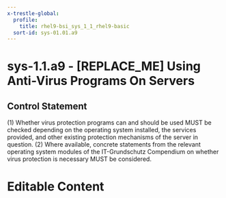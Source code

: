 ```yaml
---
x-trestle-global:
  profile:
    title: rhel9-bsi_sys_1_1_rhel9-basic
  sort-id: sys-01.01.a9
---
```


# sys-1.1.a9 - \[REPLACE_ME\] Using Anti-Virus Programs On Servers

## Control Statement

(1) Whether virus protection programs can and should be used MUST be checked depending on the
operating system installed, the services provided, and other existing protection mechanisms of
the server in question. (2) Where available, concrete statements from the relevant operating
system modules of the IT-Grundschutz Compendium on whether virus protection is necessary MUST
be considered.

# Editable Content

<!-- Make additions and edits below -->
<!-- The above represents the contents of the control as received by the profile, prior to additions. -->
<!-- If the profile makes additions to the control, they will appear below. -->
<!-- The above markdown may not be edited but you may edit the content below, and/or introduce new additions to be made by the profile. -->
<!-- If there is a yaml header at the top, parameter values may be edited. Use --set-parameters to incorporate the changes during assembly. -->
<!-- The content here will then replace what is in the profile for this control, after running profile-assemble. -->
<!-- The current profile has no added parts for this control, but you may add new ones here. -->
<!-- Each addition must have a heading either of the form ## Control my_addition_name -->
<!-- or ## Part a. (where the a. refers to one of the control statement labels.) -->
<!-- "## Control" parts are new parts added after the statement part. -->
<!-- "## Part" parts are new parts added into the top-level statement part with that label. -->
<!-- Subparts may be added with nested hash levels of the form ### My Subpart Name -->
<!-- underneath the parent ## Control or ## Part being added -->
<!-- See https://oscal-compass.github.io/compliance-trestle/tutorials/ssp_profile_catalog_authoring/ssp_profile_catalog_authoring for guidance. -->
